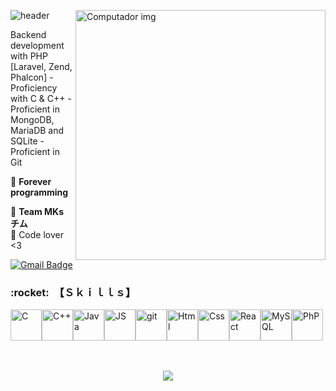 ![header](https://teammakarovik.br-web.com/assets/githubimages/okamilogo2.svg)
<img src="http://teammakarovik.br-web.com/assets/githubimages/pc.png" min-width="400px" max-width="400px" width="400px" align="right" alt="Computador img">

<p align="left"> 
  Backend development with PHP [Laravel, Zend, Phalcon] -  Proficiency with C & C++ - Proficient in MongoDB, MariaDB and SQLite - Proficient in Git
</p>

<p align="left">
  🦄 <strong>Forever programming</strong>
</p>

<p align="left">
  💼 <strong>Team MKs チム </strong><br>
   💌 Code lover <3 
</p>

[![Gmail Badge](http://teammakarovik.br-web.com/assets/githubimages/inputusermakarovik@protonmail.com.svg)](mailto:inputusermakarovik@protonmail.com)
<h3> :rocket: &nbsp;【﻿Ｓｋｉｌｌｓ】
 </h3>
 <div align="left">
  <div style="display: flex;">
    <img width='50px' src='http://teammakarovik.br-web.com/assets/githubimages/clanguage.png' alt='C'>
    <img width='50px' src='http://teammakarovik.br-web.com/assets/githubimages/cplusplus.png' alt='C++'>
    <img width='50px' src='http://teammakarovik.br-web.com/assets/githubimages/java.png' alt='Java'>
    <img width='50px' src='http://teammakarovik.br-web.com/assets/githubimages/js.png' alt='JS'>
    <img width='50px' src='http://teammakarovik.br-web.com/assets/githubimages/git1.png' alt='git'>
    <img width='50px' src='http://teammakarovik.br-web.com/assets/githubimages/html.png' alt='Html'>
    <img width='50px' src='http://teammakarovik.br-web.com/assets/githubimages/css.png' alt='Css'>
    <img width='50px' src='http://teammakarovik.br-web.com/assets/githubimages/react.png' alt='React'>
    <img width='50px' src='http://teammakarovik.br-web.com/assets/githubimages/mysql.png' alt='MySQL'>
    <img width='50px' src='http://teammakarovik.br-web.com/assets/githubimages/php.png' alt='PhP'>
    
  </div>
 </div>
<br/>
<br/>
<p align='center'><img src="http://teammakarovik.br-web.com/assets/githubimages/loveyou.gif"></p>

